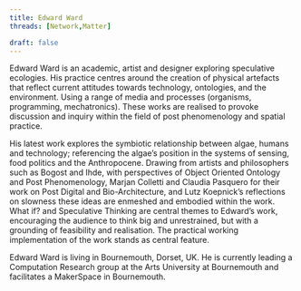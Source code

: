 ```yaml
---
title: Edward Ward
threads: [Network,Matter]

draft: false
---
```


Edward Ward is an academic, artist and designer exploring speculative ecologies. His practice centres around the creation of physical artefacts that reflect current attitudes towards technology, ontologies, and the environment. Using a range of media and processes (organisms, programming, mechatronics). These works are realised to provoke discussion and inquiry within the field of post phenomenology and spatial practice.

His latest work explores the symbiotic relationship between algae, humans and technology; referencing the algae’s position in the systems of sensing, food politics and the Anthropocene. Drawing from artists and philosophers such as Bogost and Ihde, with perspectives of Object Oriented Ontology and Post Phenomenology, Marjan Colletti and Claudia Pasquero for their work on Post Digital and Bio-Architecture, and Lutz Koepnick’s reflections on slowness these ideas are enmeshed and embodied within the work.
What if? and Speculative Thinking are central themes to Edward’s work, encouraging the audience to think big and unrestrained, but with a grounding of feasibility and realisation. The practical working implementation of the work stands as central feature.

Edward Ward is living in Bournemouth, Dorset, UK.  He is currently leading a Computation Research group at the Arts University at Bournemouth and facilitates a MakerSpace in Bournemouth.